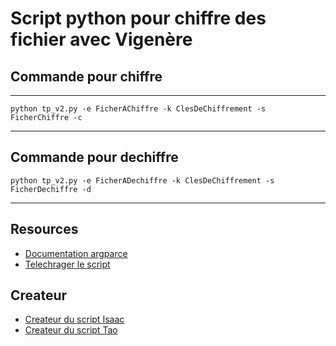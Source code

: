 # Script python pour chiffre des fichier avec Vigenère



## Commande pour chiffre
--- 
```console
python tp_v2.py -e FicherAChiffre -k ClesDeChiffrement -s FicherChiffre -c
```
---
## Commande pour dechiffre

```console
python tp_v2.py -e FicherADechiffre -k ClesDeChiffrement -s FicherDechiffre -d
```

---
## Resources

* [Documentation argparce][argparce]
* [Telechrager le script][Releases]

## Createur
* [Createur du script Isaac][Moi]
* [Createur du script Tao][lautre]

[lautre]:https://github.com/moimoi10
[Moi]:https://github.com/fufulola
[argparce]:https://docs.python.org/3/library/argparse.html
[Releases]:https://github.com/fufulola/Vigenere/releases/tag/V1.0